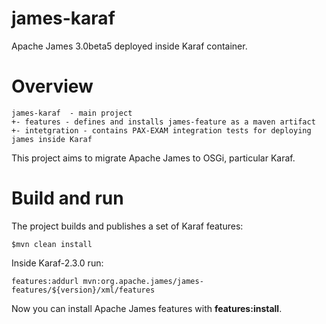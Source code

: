 james-karaf
===========

Apache James 3.0beta5 deployed inside Karaf container.

Overview
========

~~~
james-karaf  - main project
+- features - defines and installs james-feature as a maven artifact
+- intetgration - contains PAX-EXAM integration tests for deploying james inside Karaf
~~~
This project aims to migrate Apache James to OSGi, particular Karaf.


Build and run
=============

The project builds and publishes a set of Karaf features:
~~~
$mvn clean install 
~~~ 

Inside Karaf-2.3.0 run: 
~~~
features:addurl mvn:org.apache.james/james-features/${version}/xml/features
~~~

Now you can install Apache James features with **features:install**. 